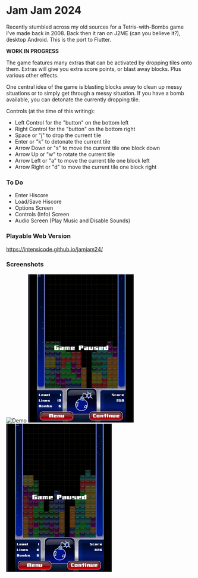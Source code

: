 # Jam Jam 2024

Recently stumbled across my old sources for a Tetris-with-Bombs game I've made
back in 2008. Back then it ran on J2ME (can you believe it?), desktop
Android. This is the port to Flutter.

**WORK IN PROGRESS**

The game features many extras that can be activated by dropping tiles onto
them. Extras will give you extra score points, or blast away blocks. Plus
various other effects.

One central idea of the game is blasting blocks away to clean up messy
situations or to simply get through a messy situation. If you have a bomb
available, you can detonate the currently dropping tile.

Controls (at the time of this writing):

- Left Control for the "button" on the bottom left
- Right Control for the "button" on the bottom right
- Space or "j" to drop the current tile
- Enter or "k" to detonate the current tile
- Arrow Down or "s" to move the current tile one block down
- Arrow Up or "w" to rotate the current tile
- Arrow Left or "a" to move the current tile one block left
- Arrow Right or "d" to move the current tile one block right

### To Do

- Enter Hiscore
- Load/Save Hiscore
- Options Screen
- Controls (Info) Screen
- Audio Screen (Play Music and Disable Sounds)

### Playable Web Version

https://intensicode.github.io/jamjam24/

### Screenshots

![Demo](images/demo.gif)
![Eraser](images/eraser.gif)
![Messy](images/messy.gif)
